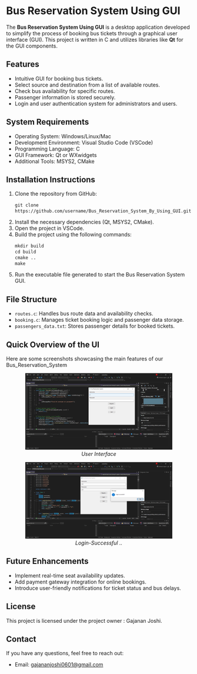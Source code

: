  <h1>Bus Reservation System Using GUI</h1>
    <p>The <strong>Bus Reservation System Using GUI</strong> is a desktop application developed to simplify the process of booking bus tickets through a graphical user interface (GUI). This project is written in C and utilizes libraries like <strong>Qt</strong> for the GUI components.</p>

  <h2>Features</h2>
    <ul>
        <li>Intuitive GUI for booking bus tickets.</li>
        <li>Select source and destination from a list of available routes.</li>
        <li>Check bus availability for specific routes.</li>
        <li>Passenger information is stored securely.</li>
        <li>Login and user authentication system for administrators and users.</li>
    </ul>

  <h2>System Requirements</h2>
    <ul>
        <li>Operating System: Windows/Linux/Mac</li>
        <li>Development Environment: Visual Studio Code (VSCode)</li>
        <li>Programming Language: C</li>
        <li>GUI Framework: Qt or WXwidgets</li>
        <li>Additional Tools: MSYS2, CMake</li>
    </ul>

  <h2>Installation Instructions</h2>
    <ol>
        <li>Clone the repository from GitHub:
            <pre><code>git clone https://github.com/username/Bus_Reservation_System_By_Using_GUI.git</code></pre>
        </li>
        <li>Install the necessary dependencies (Qt, MSYS2, CMake).</li>
        <li>Open the project in VSCode.</li>
        <li>Build the project using the following commands:
            <pre><code>mkdir build
cd build
cmake ..
make</code></pre>
        </li>
        <li>Run the executable file generated to start the Bus Reservation System GUI.</li>
    </ol>

  <h2>File Structure</h2>
    <ul>
        <li><code>routes.c</code>: Handles bus route data and availability checks.</li>
        <li><code>booking.c</code>: Manages ticket booking logic and passenger data storage.</li>
        <li><code>passengers_data.txt</code>: Stores passenger details for booked tickets.</li>
    </ul>

<h2 id="overview">Quick Overview of the UI</h2>
<p>Here are some screenshots showcasing the main features of our Bus_Reservation_System</p>

<p align="center">
    <img src="/SS/ss-1.png" alt="Home Page" width="400">
    <br>
    <em>User Interface</em>
</p>

<p align="center">
    <img src="/SS/ss-2.png" alt="Generated Name" width="400">
    <br>
    <em>Login-Successful ..</em>
</p>

  <h2>Future Enhancements</h2>
    <ul>
        <li>Implement real-time seat availability updates.</li>
        <li>Add payment gateway integration for online bookings.</li>
        <li>Introduce user-friendly notifications for ticket status and bus delays.</li>
    </ul>
<h2>License</h2>
<p>This project is licensed under the project owner : Gajanan Joshi.</p>

<h2>Contact</h2>
<p>If you have any questions, feel free to reach out:</p>
<ul>
    <li>Email: <a href="mailto:gajananjoshi0601@gmail.com">gajananjoshi0601@gmail.com</a></li>
</ul>
